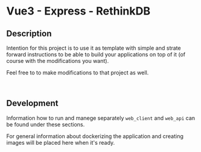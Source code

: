 # Vue3 - Express - RethinkDB

## Description
Intention for this project is to use it as template with simple and strate forward instructions to be able to build your applications on top of it (of course with the modifications you want).

Feel free to to make modifications to that project as well.

<br/>

## Development
Information how to run and manege separately `web_client` and `web_api` can be found under these sections.

For general information about dockerizing the application and creating images will be placed here when it's ready.

